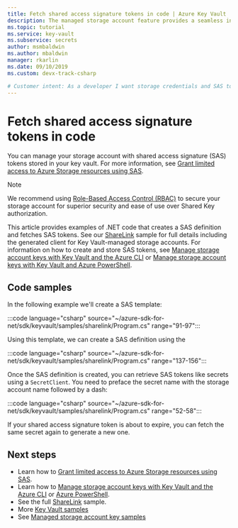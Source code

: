 ```yaml
---
title: Fetch shared access signature tokens in code | Azure Key Vault
description: The managed storage account feature provides a seamless integration, between Azure Key Vault and an Azure storage account.
ms.topic: tutorial
ms.service: key-vault
ms.subservice: secrets
author: msmbaldwin
ms.author: mbaldwin
manager: rkarlin
ms.date: 09/10/2019
ms.custom: devx-track-csharp

# Customer intent: As a developer I want storage credentials and SAS tokens to be managed securely by Azure Key Vault.
---
```

# Fetch shared access signature tokens in code

You can manage your storage account with shared access signature (SAS) tokens stored in your key vault. For more information, see [Grant limited access to Azure Storage resources using SAS](../../storage/common/storage-sas-overview.md).

> [!NOTE]
> We recommend using [Role-Based Access Control (RBAC)](../../storage/common/storage-auth-aad.md) to secure your storage account for superior security and ease of use over Shared Key authorization.

This article provides examples of .NET code that creates a SAS definition and fetches SAS tokens. See our [ShareLink](https://docs.microsoft.com/samples/azure/azure-sdk-for-net/share-link/) sample for full details including the generated client for Key Vault-managed storage accounts. For information on how to create and store SAS tokens, see [Manage storage account keys with Key Vault and the Azure CLI](overview-storage-keys.md) or [Manage storage account keys with Key Vault and Azure PowerShell](overview-storage-keys-powershell.md).

## Code samples

In the following example we'll create a SAS template:

:::code language="csharp" source="~/azure-sdk-for-net/sdk/keyvault/samples/sharelink/Program.cs" range="91-97":::

Using this template, we can create a SAS definition using the 

:::code language="csharp" source="~/azure-sdk-for-net/sdk/keyvault/samples/sharelink/Program.cs" range="137-156":::

Once the SAS definition is created, you can retrieve SAS tokens like secrets using a `SecretClient`. You need to preface the secret name with the storage account name followed by a dash:

:::code language="csharp" source="~/azure-sdk-for-net/sdk/keyvault/samples/sharelink/Program.cs" range="52-58":::

If your shared access signature token is about to expire, you can fetch the same secret again to generate a new one.

## Next steps
- Learn how to [Grant limited access to Azure Storage resources using SAS](../../storage/common/storage-sas-overview.md).
- Learn how to [Manage storage account keys with Key Vault and the Azure CLI](overview-storage-keys.md) or [Azure PowerShell](overview-storage-keys-powershell.md).
- See the full [ShareLink](https://docs.microsoft.com/en-us/samples/azure/azure-sdk-for-net/share-link/) sample.
- More [Key Vault samples](https://docs.microsoft.com/samples/browse/?expanded=azure&products=azure-key-vault)
- See [Managed storage account key samples](https://github.com/Azure-Samples?utf8=%E2%9C%93&q=key+vault+storage&type=&language=)
